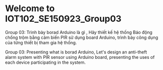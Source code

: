 # Welcome to IOT102_SE150923_Group03
Group 03: Trình bày borad Arduino là gì , Hãy thiết kế hệ thống Báo động chống trộm bằng cảm biến PIR sử dụng board Arduino, trình bày công dụng của từng thiết bị tham gia hệ thống.

Group 03: Presenting what is borad Arduino, Let's design an anti-theft alarm system with PIR sensor using Arduino board, presenting the uses of each device participating in the system.

